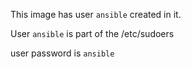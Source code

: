This image has user `ansible` created in it.

User `ansible` is part of the /etc/sudoers

user password is `ansible`